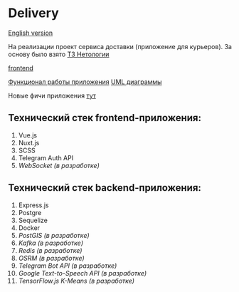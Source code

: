 # Delivery

[English version](https://github.com/stanis1avs/delivery_frontend/blob/main/README-en.md) 

На реализации проект сервиса доставки (приложение для курьеров). За основу было взято [ТЗ Нетологии]([https://github.com/netology-code/fjs-diplom](https://github.com/netology-code/ndse-diplom))

[frontend](https://github.com/stanis1avs/delivery_frontend) 

[Функционал работы приложения](https://github.com/stanis1avs/delivery_frontend/blob/main/FUNCTIONAL.md)
[UML диаграммы](https://github.com/stanis1avs/delivery_frontend/blob/main/UML.md)

Новые фичи приложения [тут](https://github.com/users/stanis1avs/projects/4)

## Технический стек frontend-приложения:

1. Vue.js
2. Nuxt.js
3. SCSS
4. Telegram Auth API
5. _WebSocket (в разработке)_

## Технический стек backend-приложения:

1. Express.js
2. Postgre
3. Sequelize
4. Docker
5. _PostGIS (в разработке)_
6. _Kafka  (в разработке)_
7. _Redis (в разработке)_
8. _OSRM (в разработке)_
9. _Telegram Bot API (в разработке)_
10. _Google Text-to-Speech API (в разработке)_
11. _TensorFlow.js K-Means (в разработке)_

